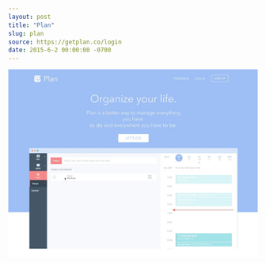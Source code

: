 ```yaml
---
layout: post
title: "Plan"
slug: plan
source: https://getplan.co/login
date: 2015-6-2 00:00:00 -0700
---
```


<img src="/assets/img/screenshots/plan.jpg">
